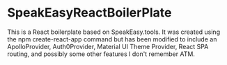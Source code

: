 # SpeakEasyReactBoilerPlate
This is a React boilerplate based on SpeakEasy.tools. It was created using the npm create-react-app command but has been modified to include an ApolloProvider, Auth0Provider, Material UI Theme Provider, React SPA routing, and possibly some other features I don't remember ATM.
